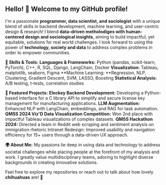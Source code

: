 ## Hello! 👋  Welcome to my GitHub profile!


I'm a passionate **programmer, data scientist, and sociologist** with a unique blend of skills in backend development, machine learning, and user-centric design & research! I blend **data-driven metholodiges with human-centered design and sociological insights**, aiming to build impactful, yet equitable, solutions for real world challenges. I look forward to using the power of **technology, society and data** to address complex problems in order to empower communities.


**🔧 Skills & Tools:**
**Languages & Frameworks:** Python (pandas, scikit-learn, PyTorch), C++, R, SQL, Django, LangChain, Docker
**Visualization:** Tableau, matplotlib, seaborn, Figma
**Machine Learning: **Regression, NLP, Clustering, Gradient Descent, SVM, LASSO, Boosting
**Statistical Analysis:** A/B testing, t-tests, correlation studies


**🌟 Featured Projects:**
**Eleckey Backend Development:** Developing a Python-based interface for a C library API to simplify and secure license key management for manufacturing applications.
**LLM Augmentation:** Enhanced NLP with LangChain, embeddings, and RAG for task automation.
**QMSS 2024 Viz'D Data Visualization Competition:** Won 2nd place with impactful Tableau visualizations of complex datasets.
**QMSS Hackathon 2024:** Directed a team in Reddit web scraping and sentiment analysis on immigration rhetoric
Intranet Redesign: Improved usability and navigation efficiency for 15+ users through a data-driven UX approach.


**🌍 About Me:**
My passions lie deep in using data and technology to address societal challenges while placing people at the forefront of my analysis and work. I greatly value multidisciplinary teams, adoring to highlight diverse backgrounds in creating innovative solutions.


Feel free to explore my repositories or reach out to talk about how lovely **chihuahuas** are! 🐶


<!--
**goaileen/goaileen** is a ✨ _special_ ✨ repository because its `README.md` (this file) appears on your GitHub profile.

Here are some ideas to get you started:

- 🔭 I’m currently working on ...
- 🌱 I’m currently learning ...
- 👯 I’m looking to collaborate on ...
- 🤔 I’m looking for help with ...
- 💬 Ask me about ...
- 📫 How to reach me: ...
- 😄 Pronouns: ...
- ⚡ Fun fact: ...
-->
